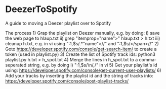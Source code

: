 # DeezerToSpotify
A guide to moving a Deezer playlist over to Spotify

The process
    1) Grap the playlist on Deezer manually, e.g. by doing:
        i) save the web page to hlaup.txt
        ii) grep "itemprop=\"name\">" hlaup.txt  > h.txt
        iii) cleanup h.txt, e.g. in vi using ":1,$s/.*"name">//" and ":1,$s/<\/span>//"
    2) Goto https://developer.spotify.com/console/get-search-item/ to create a token (used in playlist.py)
    3) Create the list of Spotify track ids: python3 playlist.py h.txt > h_spot.txt
    4) Merge the lines in h_spot.txt to a comma-seperated string, e.g. by doing
        i) ":1,$s/\n/,/" in vi
    5) Get your playlist's id using: https://developer.spotify.com/console/get-current-user-playlists/
    6) Add your tracks by inserting the playlist id and the string of tracks into: https://developer.spotify.com/console/post-playlist-tracks/
